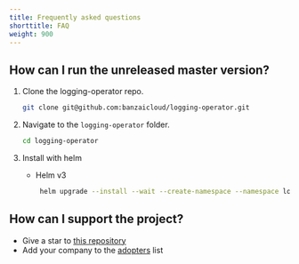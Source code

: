```yaml
---
title: Frequently asked questions
shorttitle: FAQ
weight: 900
---
```




## How can I run the unreleased master version?

1. Clone the logging-operator repo.

    ```bash
    git clone git@github.com:banzaicloud/logging-operator.git
    ```

1. Navigate to the `logging-operator` folder.

    ```bash
    cd logging-operator
    ```

1. Install with helm

    - Helm v3

        ```bash
         helm upgrade --install --wait --create-namespace --namespace logging logging ./charts/logging-operator --set image.tag=master
        ```

## How can I support the project?

- Give a star to [this repository](https://github.com/banzaicloud/logging-operator)
- Add your company to the [adopters](https://github.com/kube-logging/logging-operator/blob/master/ADOPTERS.md) list
